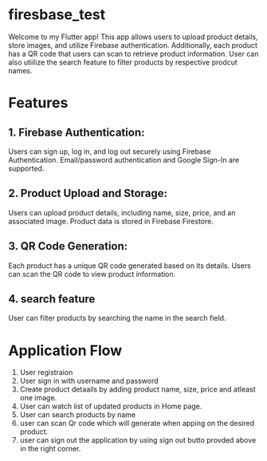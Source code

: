 # firesbase_test

Welcome to my Flutter app! This app allows users to upload product details, store images, and utilize Firebase authentication. Additionally, each product has a QR code that users can scan to retrieve product information. User can also utiilize the search feature to filter products by respective prodcut names.

# Features

## 1. Firebase Authentication:
   Users can sign up, log in, and log out securely using Firebase Authentication.
   Email/password authentication and Google Sign-In are supported.
## 2. Product Upload and Storage:
   Users can upload product details, including name, size, price, and an associated image.
   Product data is stored in Firebase Firestore.
## 3. QR Code Generation:
   Each product has a unique QR code generated based on its details.
   Users can scan the QR code to view product information.
## 4. search feature
   User can filter products by searching the name in the search field.

# Application Flow
   1. User registraion
   2. User sign in with username and password
   3. Create product detaails by adding product name, size, price and atleast one image.
   4. User can watch list of updated products in Home page.
   5. User can search products by name
   6. user can scan Qr code which will generate when apping on the desired product.
   7. user can sign out the application by using sign out butto provded above in the right corner.
    
